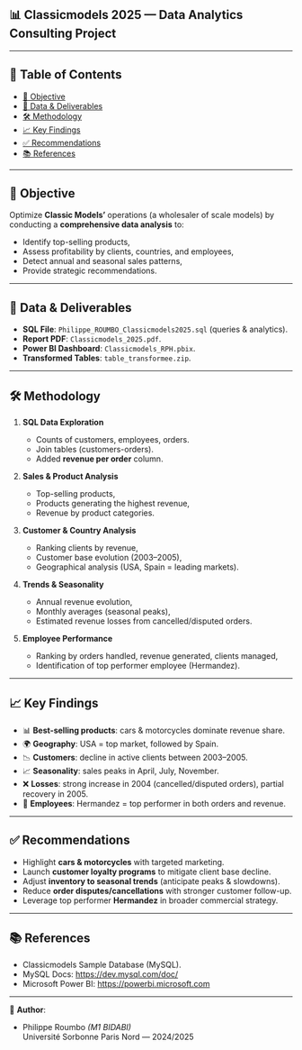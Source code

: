 ## 📊 Classicmodels 2025 — Data Analytics Consulting Project


---

## 📑 Table of Contents
- [🎯 Objective](#-objective)
- [📂 Data & Deliverables](#-data--deliverables)
- [🛠️ Methodology](#️-methodology)
- [📈 Key Findings](#-key-findings)
- [✅ Recommendations](#-recommendations)
- [📚 References](#-references)

---

## 🎯 Objective
Optimize **Classic Models’** operations (a wholesaler of scale models) by conducting a **comprehensive data analysis** to:  
- Identify top-selling products,  
- Assess profitability by clients, countries, and employees,  
- Detect annual and seasonal sales patterns,  
- Provide strategic recommendations.  

---

## 📂 Data & Deliverables
- **SQL File**: `Philippe_ROUMBO_Classicmodels2025.sql` (queries & analytics).  
- **Report PDF**: `Classicmodels_2025.pdf`.  
- **Power BI Dashboard**: `Classicmodels_RPH.pbix`.  
- **Transformed Tables**: `table_transformee.zip`.  

---

## 🛠️ Methodology
1. **SQL Data Exploration**  
   - Counts of customers, employees, orders.  
   - Join tables (customers-orders).  
   - Added **revenue per order** column.  

2. **Sales & Product Analysis**  
   - Top-selling products,  
   - Products generating the highest revenue,  
   - Revenue by product categories.  

3. **Customer & Country Analysis**  
   - Ranking clients by revenue,  
   - Customer base evolution (2003–2005),  
   - Geographical analysis (USA, Spain = leading markets).  

4. **Trends & Seasonality**  
   - Annual revenue evolution,  
   - Monthly averages (seasonal peaks),  
   - Estimated revenue losses from cancelled/disputed orders.  

5. **Employee Performance**  
   - Ranking by orders handled, revenue generated, clients managed,  
   - Identification of top performer employee (Hermandez).  

---

## 📈 Key Findings
- 📊 **Best-selling products**: cars & motorcycles dominate revenue share.  
- 🌍 **Geography**: USA = top market, followed by Spain.  
- 📉 **Customers**: decline in active clients between 2003–2005.  
- 📈 **Seasonality**: sales peaks in April, July, November.  
- ❌ **Losses**: strong increase in 2004 (cancelled/disputed orders), partial recovery in 2005.  
- 👤 **Employees**: Hermandez = top performer in both orders and revenue.  

---

## ✅ Recommendations
- Highlight **cars & motorcycles** with targeted marketing.  
- Launch **customer loyalty programs** to mitigate client base decline.  
- Adjust **inventory to seasonal trends** (anticipate peaks & slowdowns).  
- Reduce **order disputes/cancellations** with stronger customer follow-up.  
- Leverage top performer **Hermandez** in broader commercial strategy.  

---

## 📚 References
- Classicmodels Sample Database (MySQL).  
- MySQL Docs: https://dev.mysql.com/doc/  
- Microsoft Power BI: https://powerbi.microsoft.com  

---

👤 **Author**:  
- Philippe Roumbo *(M1 BIDABI)*  
Université Sorbonne Paris Nord — 2024/2025

